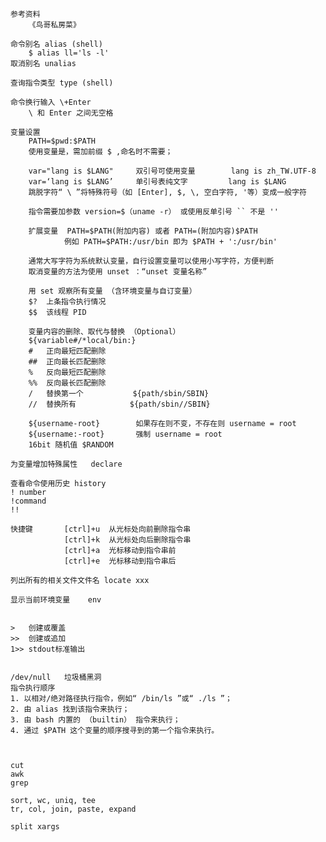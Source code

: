 
	参考资料
		《鸟哥私房菜》

	命令别名 alias (shell)
		$ alias ll='ls -l'
	取消别名 unalias

	查询指令类型 type (shell)

	命令换行输入 \+Enter
		\ 和 Enter 之间无空格

	变量设置
		PATH=$pwd:$PATH
		使用变量是，需加前缀 $ ,命名时不需要；

		var="lang is $LANG"		双引号可使用变量		lang is zh_TW.UTF-8
		var=‘lang is $LANG’		单引号表纯文字			lang is $LANG
		跳脱字符“ \ ”将特殊符号（如 [Enter], $, \, 空白字符, '等）变成一般字符

		指令需要加参数 version=$（uname -r） 或使用反单引号 `` 不是 ''

		扩展变量  PATH=$PATH(附加内容) 或者 PATH=(附加内容)$PATH
				例如 PATH=$PATH:/usr/bin 即为 $PATH + ':/usr/bin'

		通常大写字符为系统默认变量，自行设置变量可以使用小写字符，方便判断
		取消变量的方法为使用 unset ：“unset 变量名称”
		
		用 set 观察所有变量 （含环境变量与自订变量）
		$?	上条指令执行情况
		$$	该线程 PID
		
		变量内容的删除、取代与替换 （Optional）
		${variable#/*local/bin:}
		#	正向最短匹配删除
		##	正向最长匹配删除
		%	反向最短匹配删除
		%%	反向最长匹配删除
		/	替换第一个			${path/sbin/SBIN}
		//	替换所有			${path/sbin//SBIN}
		
		${username-root}		如果存在则不变，不存在则 username = root
		${username:-root}		强制 username = root
		16bit 随机值 $RANDOM

	为变量增加特殊属性	declare
	
	查看命令使用历史 history
	! number
	!command
	!!

	快捷键		  [ctrl]+u	从光标处向前删除指令串
				[ctrl]+k  从光标处向后删除指令串
				[ctrl]+a  光标移动到指令串前
				[ctrl]+e  光标移动到指令串后
	
	列出所有的相关文件文件名 locate xxx
	
	显示当前环境变量	env
	
	
	>	创建或覆盖
	>>	创建或追加
	1>> stdout标准输出


	/dev/null	垃圾桶黑洞
	指令执行顺序
	1. 以相对/绝对路径执行指令，例如“ /bin/ls ”或“ ./ls ”；
	2. 由 alias 找到该指令来执行；
	3. 由 bash 内置的 （builtin） 指令来执行；
	4. 通过 $PATH 这个变量的顺序搜寻到的第一个指令来执行。



	cut
	awk
	grep
	
	sort, wc, uniq, tee
	tr, col, join, paste, expand
	
	split xargs
